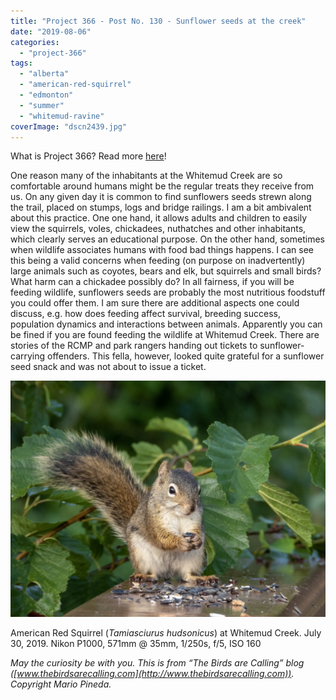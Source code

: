 ```yaml
---
title: "Project 366 - Post No. 130 - Sunflower seeds at the creek"
date: "2019-08-06"
categories: 
  - "project-366"
tags: 
  - "alberta"
  - "american-red-squirrel"
  - "edmonton"
  - "summer"
  - "whitemud-ravine"
coverImage: "dscn2439.jpg"
---
```


What is Project 366? Read more [here](https://thebirdsarecalling.com/2019/03/29/project-366/)!

One reason many of the inhabitants at the Whitemud Creek are so comfortable around humans might be the regular treats they receive from us. On any given day it is common to find sunflowers seeds strewn along the trail, placed on stumps, logs and bridge railings. I am a bit ambivalent about this practice. One one hand, it allows adults and children to easily view the squirrels, voles, chickadees, nuthatches and other inhabitants, which clearly serves an educational purpose. On the other hand, sometimes when wildlife associates humans with food bad things happens. I can see this being a valid concerns when feeding (on purpose on inadvertently) large animals such as coyotes, bears and elk, but squirrels and small birds? What harm can a chickadee possibly do? In all fairness, if you will be feeding wildlife, sunflowers seeds are probably the most nutritious foodstuff you could offer them. I am sure there are additional aspects one could discuss, e.g. how does feeding affect survival, breeding success, population dynamics and interactions between animals. Apparently you can be fined if you are found feeding the wildlife at Whitemud Creek. There are stories of the RCMP and park rangers handing out tickets to sunflower-carrying offenders. This fella, however, looked quite grateful for a sunflower seed snack and was not about to issue a ticket.

![](images/dscn2439.jpg)

American Red Squirrel (_Tamiasciurus hudsonicus_) at Whitemud Creek. July 30, 2019. Nikon P1000, 571mm @ 35mm, 1/250s, f/5, ISO 160

_May the curiosity be with you. This is from “The Birds are Calling” blog ([www.thebirdsarecalling.com](http://www.thebirdsarecalling.com)). Copyright Mario Pineda._
